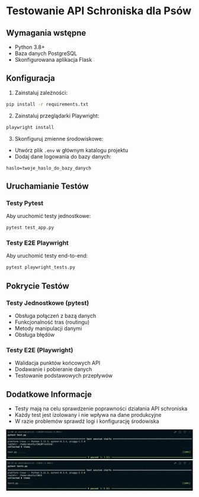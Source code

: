 # Testowanie API Schroniska dla Psów

## Wymagania wstępne

- Python 3.8+
- Baza danych PostgreSQL
- Skonfigurowana aplikacja Flask

## Konfiguracja

1. Zainstaluj zależności:
```bash
pip install -r requirements.txt
```

2. Zainstaluj przeglądarki Playwright:
```bash
playwright install
```

3. Skonfiguruj zmienne środowiskowe:
- Utwórz plik `.env` w głównym katalogu projektu
- Dodaj dane logowania do bazy danych:
```
haslo=twoje_haslo_do_bazy_danych
```

## Uruchamianie Testów

### Testy Pytest
Aby uruchomić testy jednostkowe:
```bash
pytest test_app.py
```

### Testy E2E Playwright
Aby uruchomić testy end-to-end:
```bash
pytest playwright_tests.py
```

## Pokrycie Testów

### Testy Jednostkowe (pytest)
- Obsługa połączeń z bazą danych
- Funkcjonalność tras (routingu)
- Metody manipulacji danymi
- Obsługa błędów

### Testy E2E (Playwright)
- Walidacja punktów końcowych API
- Dodawanie i pobieranie danych
- Testowanie podstawowych przepływów


## Dodatkowe Informacje
- Testy mają na celu sprawdzenie poprawności działania API schroniska
- Każdy test jest izolowany i nie wpływa na dane produkcyjne
- W razie problemów sprawdź logi i konfigurację środowiska

![Screenshot](https://github.com/JMatuszczakk/CWLB/blob/main/Screenshot_2024-12-04_at_00.00.37.png)
![Screenshot](https://github.com/JMatuszczakk/CWLB/blob/main/Screenshot%202024-12-04%20at%2009.34.28.png)
